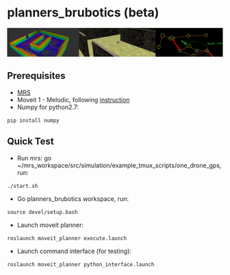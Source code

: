 # planners_brubotics (beta)
![alt text](https://github.com/mrs-brubotics/planners_brubotics/blob/main/.fig/background.jpg)
## Prerequisites
* [MRS](https://github.com/ctu-mrs/mrs_uav_system)
* Moveit 1 - Melodic, following [instruction](http://docs.ros.org/en/melodic/api/moveit_tutorials/html/doc/getting_started/getting_started.html)
* Numpy for python2.7: 
```
pip install numpy
```
## Quick Test 
* Run mrs: go ~/mrs_workspace/src/simulation/example_tmux_scripts/one_drone_gps, run:
```
./start.sh
```
* Go planners_brubotics workspace, run:
```
source devel/setup.bash
```
* Launch moveit planner:
```
roslaunch moveit_planner execute.launch
```
* Launch command interface (for testing):
```
roslaunch moveit_planner python_interface.launch
```



